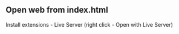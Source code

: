 ## Open web from index.html

Install extensions - Live Server (right click - Open with Live Server)
